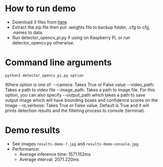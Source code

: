 # How to run demo
- Download 3 files from [here](https://drive.google.com/drive/folders/1eetPsLEvx_528NWy1EauEc-Mq7LOYfFx?usp=sharing).
- Extract the zip file then put .weights file to backup folder, .cfg to cfg, .names to data.
- Run detector_opencv_pi.py if using on Raspberry Pi, or run detector_opencv.py otherwise.

# Command line arguments
```
python3 detector_opencv_pi.py option
```
Where option is one of:
--camera: Takes True or False value
--video_path: Takes a path to video file
--image_path: Takes a path to image file. For this option, you can also specify --output_path which takes a path to save output image which will have bounding boxes and confidence scores on the image
--is_verbose: Takes True or False value. Default is True and it will prints detection results and the filtering process to console (terminal).

# Demo results
- See images `results-demo-?.jpg` and `results-demo-console.jpg`.
- Performance:
   - Average inference time: 1571.152ms
   - Average interval: 2071.220ms
